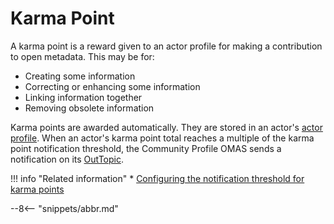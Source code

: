 <!-- SPDX-License-Identifier: CC-BY-4.0 -->
<!-- Copyright Contributors to the ODPi Egeria project. -->

# Karma Point

A karma point is a reward given to an actor profile for making a contribution to open metadata.
This may be for:

* Creating some information
* Correcting or enhancing some information
* Linking information together
* Removing obsolete information

Karma points are awarded automatically.  They are stored in an actor's [actor profile](/concepts/personal-profile).
When an actor's karma point total reaches a multiple of the karma point notification threshold,
the Community Profile OMAS sends a notification on its [OutTopic](/concepts/out-topic).

!!! info "Related information"
    * [Configuring the notification threshold for karma points](/guides/admin/servers/by-section/access-services-section/#enable-access-services)

--8<-- "snippets/abbr.md"
